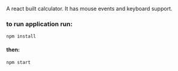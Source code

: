 A react built calculator. It has mouse events and keyboard support.

### to run application run:

```
npm install
```

#### then:

```
npm start
```
